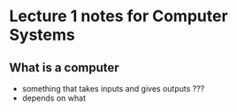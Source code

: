 # Lecture 1 notes for Computer Systems

## What is a computer

- something that takes inputs and gives outputs ???
- depends on what 